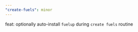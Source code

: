 ```yaml
---
"create-fuels": minor
---
```


feat: optionally auto-install `fuelup` during `create fuels` routine
